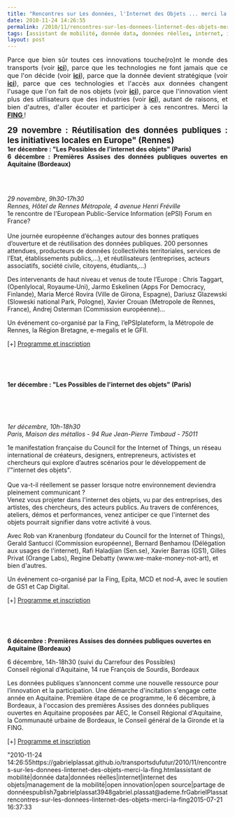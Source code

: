 ```yaml
---
title: "Rencontres sur Les données, l'Internet des Objets ... merci la Fing"
date: 2010-11-24 14:26:55
permalink: /2010/11/rencontres-sur-les-donnees-linternet-des-objets-merci-la-fing.html
tags: [assistant de mobilité, donnée data, données réelles, internet, internet des objets, management de la mobilité, open innovation, open source, partage de données]
layout: post
---
```


<p style="text-align: justify"><span style="font-size: 11pt">Parce que bien sûr toutes ces innovations touche(ro)nt le monde des transports (voir <strong><a href="https://gabrielplassat.github.io/transportsdufutur/2010/01/linternet-des-objets-quelles-consequences-pour-la-mobilite.html" target="_blank">ici</a></strong>), parce que les technologies ne font jamais que ce que l'on décide (voir <strong><a href="https://gabrielplassat.github.io/transportsdufutur/2009/12/les-technologies-ne-feront-jamais-que-ce-que-lon-en-decide.html" target="_blank">ici</a></strong>), parce que la donnée devient stratégique (voir <strong><a href="https://gabrielplassat.github.io/transportsdufutur/2010/09/metanote-tdf-7-la-donnee-enjeu-strategique-des-mobilites-multimodales-quelles-perspectives.html" target="_blank">ici</a></strong>), parce que ces technologies et l'accès aux données changent l'usage que l'on fait de nos objets (voir <strong><a href="https://gabrielplassat.github.io/transportsdufutur/2010/11/metanote-tdf-10-nous-etions-nous-sommes-et-nous-serons-des-cyborgs-lassistant-personnel-de-mobilite.html" target="_blank">ici</a></strong>), parce que l'innovation vient plus des utilisateurs que des industries (voir <strong><a href="https://gabrielplassat.github.io/transportsdufutur/2010/10/creativite-et-innovations-dans-les-territoires-plus-dans-les-usages-que-dans-les-technologies.html" target="_blank">ici</a></strong>), autant de raisons, et bien d'autres, d'aller écouter et participer à ces rencontres. Merci la <strong><a href="http://www.fing.org/" target="_blank">FING </a></strong>!</span></p> <p style="text-align: justify"><span style="font-size: 14pt"><strong>29 novembre : Réutilisation des données publiques : les initiatives locales en Europe" (Rennes)</strong></span><br /><span style=""font-size: 14pt""><strong>1er décembre : "Les Possibles de l'internet des objets" (Paris)</strong></span><br /><span style=""font-size: 14pt""><strong>6 décembre : Premières Assises des données publiques ouvertes en Aquitaine (Bordeaux) </strong></span></p>  <!--more-->   <td style=""vertical-align: top""> </td> <p style=""text-align: justify"">  <a href="https://gabrielplassat.github.io/transportsdufutur/wp-content/uploads/sites/6/old/6a0120a66d2ad4970b0147e01e5185970b-800wi.jpg"" rel=""lightbox""><img alt=""Data"" class=""asset  asset-image at-xid-6a0120a66d2ad4970b0147e01e5185970b"" src=""/wp-content/uploads/sites/6/old/6a0120a66d2ad4970b0147e01e5185970b-120wi.jpg"" title=""Data"" /></a> <br /><em>29 novembre, 9h30-17h30<br />Rennes, Hôtel de Rennes Métropole, 4 avenue Henri Fréville<br /></em>1e rencontre de l'European Public-Service Information (ePSI) Forum en France?<br /><br style=""font-weight: bold"" />Une journée européenne d’échanges autour des bonnes pratiques d’ouverture et de réutilisation des données publiques. 200 personnes attendues, producteurs de données (collectivités territoriales, services de l’Etat, établissements publics,…), et réutilisateurs (entreprises, acteurs associatifs, société civile, citoyens, étudiants,…)</p> <p style=""text-align: justify"">Des intervenants de haut niveau et venus de toute l’Europe : Chris Taggart, (Openlylocal, Royaume‐Uni), Jarmo Eskelinen (Apps For Democracy, Finlande), Maria Mercé Rovira (Ville de Girona, Espagne), Dariusz Glazewski (Sloweski national Park, Pologne), Xavier Crouan (Metropole de Rennes, France), Andrej Osterman (Commission européenne)...</p> <p style=""text-align: justify"">Un événement co-organisé par la Fing, l’ePSIplateform, la Métropole de Rennes, la Région Bretagne, e-megalis et le GFII.</p> <p style=""text-align: justify"">[+] <a href=""http://www.epsiplus.net/news/events/opendata_and_re_use"" target=""_self"">Programme et inscription</a></p> <p style=""text-align: justify""> </p> <td style=""vertical-align: top""> </td> <p><span style=""font-size: 14pt""><strong>1er décembre : "Les Possibles de l'internet des objets" (Paris)</strong></span></p> <td style=""vertical-align: top""> </td> <p>  <a href="https://gabrielplassat.github.io/transportsdufutur/wp-content/uploads/sites/6/old/6a0120a66d2ad4970b0147e01e4f05970b-pi.jpg""></a> <a href="https://gabrielplassat.github.io/transportsdufutur/wp-content/uploads/sites/6/old/6a0120a66d2ad4970b0147e01e5009970b-800wi.jpg"" rel=""lightbox""><img alt=""Ido"" class=""asset  asset-image at-xid-6a0120a66d2ad4970b0147e01e5009970b"" src=""/wp-content/uploads/sites/6/old/6a0120a66d2ad4970b0147e01e5009970b-320wi.jpg"" title=""Ido"" /></a> <br /><br /><em>1er décembre, 10h-18h30<br />Paris, Maison des métallos - 94 Rue Jean-Pierre Timbaud - 75011<br /></em></p> <p style=""text-align: justify"">1e manifestation française du Council for the Internet of Things, un réseau international de créateurs, designers, entrepreneurs, activistes et chercheurs qui explore d’autres scénarios pour le développement de l’"internet des objets".<br /><br />Que va-t-il réellement se passer lorsque notre environnement deviendra pleinement communicant ?<strong> </strong><br />Venez vous projeter dans l'internet des objets, vu par des entreprises, des artistes, des chercheurs, des acteurs publics. Au travers de conférences, ateliers, démos et performances, venez anticiper ce que l'internet des objets pourrait signifier dans votre activité à vous.</p> <p style=""text-align: justify"">Avec Rob van Kranenburg (fondateur du Council for the Internet of Things), Gerald Santucci (Commission européenne), Bernard Benhamou (Délégation aux usages de l'internet), Rafi Haladjian (Sen.se), Xavier Barras (GS1), Gilles Privat (Orange Labs), Regine Debatty (www.we-make-money-not-art), et bien d'autres.</p> <p style=""text-align: justify"">Un événement co-organisé par la Fing, Epita, MCD et nod-A, avec le soutien de GS1 et Cap Digital.</p> <p style=""text-align: justify"">[+] <a href=""http://fing.org/?page=evenement&id=247"" target=""_self"">Programme et inscription</a></p> <p> </p> <td style=""vertical-align: top""> </td> <p><span style=""font-size: 14pt""><strong>6 décembre : Premières Assises des données publiques ouvertes en Aquitaine (Bordeaux)</strong></span></p> <p style=""font-style: italic""><img align=""left"" alt=""Logo Council"" hspace=""10"" src=""http://www.aecom.org/var/aec/storage/images/aecom/vous-informer/evenements/premieres-assises-des-donnees-publiques-ouvertes-en-aquitaine-le-6-decembre/106127-1-fre-FR/Premieres-Assises-des-donnees-publiques-ouvertes-en-Aquitaine-le-6-decembre_image_heading.jpg"" style=""width: 82pxheight: 82px"" />6 décembre, 14h-18h30 (suivi du Carrefour des Possibles)<br />Conseil régional d'Aquitaine, 14 rue François de Sourdis, Bordeaux</p> <p>Les données publiques s’annoncent comme une nouvelle ressource pour l’innovation et la participation. Une démarche d'incitation s'engage cette année en Aquitaine. Première étape de ce programme, le 6 décembre, à Bordeaux, à l'occasion des premières Assises des données publiques ouvertes en Aquitaine proposées par AEC, le Conseil Régional d'Aquitaine, la Communauté urbaine de Bordeaux, le Conseil général de la Gironde et la FING.</p> <p>[+] <a href=""http://www.aecom.org/Vous-informer/Evenements/Premieres-Assises-des-donnees-publiques-ouvertes-en-Aquitaine-le-6-decembre"" target=""_self"">Programme et inscription</a></p>"2010-11-24 14:26:55https://gabrielplassat.github.io/transportsdufutur/2010/11/rencontres-sur-les-donnees-linternet-des-objets-merci-la-fing.htmlassistant de mobilité|donnée data|données réelles|internet|internet des objets|management de la mobilité|open innovation|open source|partage de donnéespublish7gabrielplassat3948gabriel.plassat@ademe.frGabrielPlassatrencontres-sur-les-donnees-linternet-des-objets-merci-la-fing2015-07-21 16:37:33
